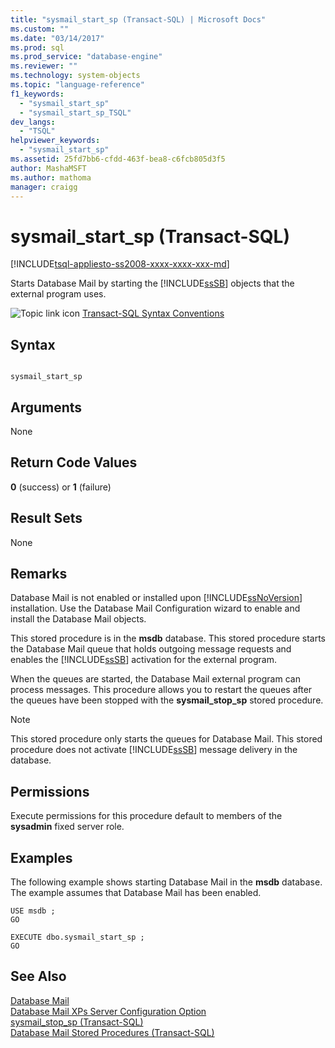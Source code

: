 ```yaml
---
title: "sysmail_start_sp (Transact-SQL) | Microsoft Docs"
ms.custom: ""
ms.date: "03/14/2017"
ms.prod: sql
ms.prod_service: "database-engine"
ms.reviewer: ""
ms.technology: system-objects
ms.topic: "language-reference"
f1_keywords: 
  - "sysmail_start_sp"
  - "sysmail_start_sp_TSQL"
dev_langs: 
  - "TSQL"
helpviewer_keywords: 
  - "sysmail_start_sp"
ms.assetid: 25fd7bb6-cfdd-463f-bea8-c6fcb805d3f5
author: MashaMSFT
ms.author: mathoma
manager: craigg
---
```

# sysmail_start_sp (Transact-SQL)
[!INCLUDE[tsql-appliesto-ss2008-xxxx-xxxx-xxx-md](../../includes/tsql-appliesto-ss2008-xxxx-xxxx-xxx-md.md)]

  Starts Database Mail by starting the [!INCLUDE[ssSB](../../includes/sssb-md.md)] objects that the external program uses.  
  
 ![Topic link icon](../../database-engine/configure-windows/media/topic-link.gif "Topic link icon") [Transact-SQL Syntax Conventions](../../t-sql/language-elements/transact-sql-syntax-conventions-transact-sql.md)  
  
## Syntax  
  
```  
  
sysmail_start_sp  
```  
  
## Arguments  
 None  
  
## Return Code Values  
 **0** (success) or **1** (failure)  
  
## Result Sets  
 None  
  
## Remarks  
 Database Mail is not enabled or installed upon [!INCLUDE[ssNoVersion](../../includes/ssnoversion-md.md)] installation. Use the Database Mail Configuration wizard to enable and install the Database Mail objects.  
  
 This stored procedure is in the **msdb** database. This stored procedure starts the Database Mail queue that holds outgoing message requests and enables the [!INCLUDE[ssSB](../../includes/sssb-md.md)] activation for the external program.  
  
 When the queues are started, the Database Mail external program can process messages. This procedure allows you to restart the queues after the queues have been stopped with the **sysmail_stop_sp** stored procedure.  
  
> [!NOTE]  
>  This stored procedure only starts the queues for Database Mail. This stored procedure does not activate [!INCLUDE[ssSB](../../includes/sssb-md.md)] message delivery in the database.  
  
## Permissions  
 Execute permissions for this procedure default to members of the **sysadmin** fixed server role.  
  
## Examples  
 The following example shows starting Database Mail in the **msdb** database. The example assumes that Database Mail has been enabled.  
  
```  
USE msdb ;  
GO  
  
EXECUTE dbo.sysmail_start_sp ;  
GO  
```  
  
## See Also  
 [Database Mail](../../relational-databases/database-mail/database-mail.md)   
 [Database Mail XPs Server Configuration Option](../../database-engine/configure-windows/database-mail-xps-server-configuration-option.md)   
 [sysmail_stop_sp &#40;Transact-SQL&#41;](../../relational-databases/system-stored-procedures/sysmail-stop-sp-transact-sql.md)   
 [Database Mail Stored Procedures &#40;Transact-SQL&#41;](../../relational-databases/system-stored-procedures/database-mail-stored-procedures-transact-sql.md)  
  
  
